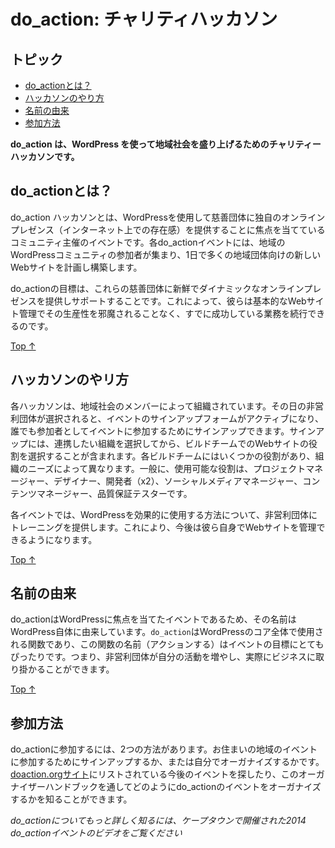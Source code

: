 <!--
# do_action: Charity Hackathon
-->
# do_action: チャリティハッカソン

<!--
## Topics
-->
## トピック

<!--
*   [what-is-do_action？](#what-is-do_action)
*   [How do the hackathons work?](#how-do-the-hackathons-work)
*   [Where does the name come from?](#where-does-the-name-come-from)
*   [How can you get involved?](#how-can-you-get-involved)
-->

*   [do_actionとは？](#do_actionとは？)
*   [ハッカソンのやり方](#ハッカソンのやり方)
*   [名前の由来](#名前の由来)
*   [参加方法](#参加方法)

<!--
**do_action is a charity hackathon that uses WordPress to uplift local communities.**
-->
**do_action は、WordPress を使って地域社会を盛り上げるためのチャリティーハッカソンです。**

<!--
## What is do_action? [#What is do_action?](#what-is-do_action)
-->
## do_actionとは？

<!--
do\_action hackathons are community-organised events that are focussed on using WordPress to give deserving charitable organisations their own online presence. Each do\_action event includes participants from the local WordPress community coming together to plan and build brand new websites for a number of local organisations in one day.
-->
do\_action ハッカソンとは、WordPressを使用して慈善団体に独自のオンラインプレゼンス（インターネット上での存在感）を提供することに焦点を当てているコミュニティ主催のイベントです。各do\_actionイベントには、地域のWordPressコミュニティの参加者が集まり、1日で多くの地域団体向けの新しいWebサイトを計画し構築します。

<!--
The goal of do_action is to support these charitable organisations by giving them a fresh and dynamic online presence. This enables them to get on with the work that they already do so well without basic website management getting in the way of their productivity.
-->
do_actionの目標は、これらの慈善団体に新鮮でダイナミックなオンラインプレゼンスを提供しサポートすることです。これによって、彼らは基本的なWebサイト管理でその生産性を邪魔されることなく、すでに成功している業務を続行できるのです。

[Top ↑](#top)

<!--
## How do the hackathons work? [#How do the hackathons work?](#how-do-the-hackathons-work)
-->
## ハッカソンのやリ方

<!--
Each hackathon is organised by members of the local community. Once the non-profit organisations for the day have been chosen, then the sign up form for the event is activated and anyone can sign up to be involved in the event as a participant. Signing up involves selecting the organisation that you would like to work with and then selecting your role on the build team for their website. Each build team has a number of roles available for it, which can vary depending on the needs of the organisation. In general, the available roles are: Project Manager, Designer, Developer (x2), Social Media Manager, Content Manager and Quality Assurance Tester.
-->
各ハッカソンは、地域社会のメンバーによって組織されています。その日の非営利団体が選択されると、イベントのサインアップフォームがアクティブになり、誰でも参加者としてイベントに参加するためにサインアップできます。サインアップには、連携したい組織を選択してから、ビルドチームでのWebサイトの役割を選択することが含まれます。各ビルドチームにはいくつかの役割があり、組織のニーズによって異なります。一般に、使用可能な役割は、プロジェクトマネージャー、デザイナー、開発者（x2）、ソーシャルメディアマネージャー、コンテンツマネージャー、品質保証テスターです。

<!--
Each event will also offer training to the non-profit organisations on how to use WordPress effectively. This empowers them to be able to manage their own websites going forward.
-->
各イベントでは、WordPressを効果的に使用する方法について、非営利団体にトレーニングを提供します。これにより、今後は彼ら自身でWebサイトを管理できるようになります。

[Top ↑](#top)

<!--
## Where does the name come from? [#Where does the name come from?](#where-does-the-name-come-from)
-->
## 名前の由来

<!--
With do_action being a WordPress-focussed event, it made sense for the name to come from WordPress itself. `do_action` is a function that is used throughout WordPress core and the name of the function really fits with the goal of the events – to allow the non-profits to ramp up their own activity and really get down to business.
-->
do_actionはWordPressに焦点を当てたイベントであるため、その名前はWordPress自体に由来しています。`do_action`はWordPressのコア全体で使用される関数であり、この関数の名前（アクションする）はイベントの目標にとてもぴったりです。つまり、非営利団体が自分の活動を増やし、実際にビジネスに取り掛かることができます。

[Top ↑](#top)

<!--
## How can you get involved? [#How can you get involved?](#how-can-you-get-involved)
-->
## 参加方法

<!--
There are two ways to get involved in do_action – you can sign up to participate in an event in your area, or organise one yourself. You will find the upcoming events listed on [the doaction.org site](http://doaction.org/), or you can have a look through this Organiser’s Handbook to find out more about how to organise your own do_action event.
-->
do_actionに参加するには、2つの方法があります。お住まいの地域のイベントに参加するためにサインアップするか、または自分でオーガナイズするかです。[doaction.orgサイト](http://doaction.org/)にリストされている今後のイベントを探したり、このオーガナイザーハンドブックを通してどのようにdo_actionのイベントをオーガナイズするかを知ることができます。

<!--
_To find out a bit more about what do\_action is and how it works, here’s a video from the 2014 do\_action event in Cape Town:_
-->
_do\_actionについてもっと詳しく知るには、ケープタウンで開催された2014 do\_actionイベントのビデオをご覧ください_
